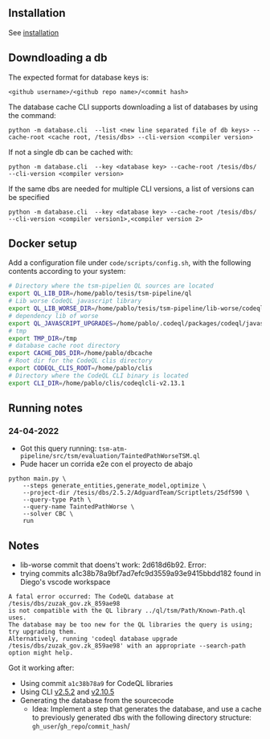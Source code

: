 ## Installation

See [installation](../docs/installation.md)

## Downdloading a db
The expected format for database keys is:
```
<github username>/<github repo name>/<commit hash>
```

The database cache CLI supports downloading a list of databases by using the command:
```
python -m database.cli  --list <new line separated file of db keys> --cache-root <cache root, /tesis/dbs> --cli-version <compiler version>
```

If not a single db can be cached with:
```
python -m database.cli  --key <database key> --cache-root /tesis/dbs/ --cli-version <compiler version>
```

If the same dbs are needed for multiple CLI versions, a list of versions can be specified

```
python -m database.cli  --key <database key> --cache-root /tesis/dbs/ --cli-version <compiler version1>,<compiler version 2>
```

## Docker setup
Add a configuration file under `code/scripts/config.sh`, with the following contents according to your system:
```bash
# Directory where the tsm-pipelien QL sources are located
export QL_LIB_DIR=/home/pablo/tesis/tsm-pipeline/ql
# Lib worse CodeQL javascript library
export QL_LIB_WORSE_DIR=/home/pablo/tesis/tsm-pipeline/lib-worse/codeql/javascript/ql/lib
# dependency lib of worse
export QL_JAVASCRIPT_UPGRADES=/home/pablo/.codeql/packages/codeql/javascript-upgrades/0.0.3
# tmp
export TMP_DIR=/tmp
# database cache root directory
export CACHE_DBS_DIR=/home/pablo/dbcache
# Root dir for the CodeQL clis directory
export CODEQL_CLIS_ROOT=/home/pablo/clis
# Directory where the CodeQL CLI binary is located
export CLI_DIR=/home/pablo/clis/codeqlcli-v2.13.1
```

## Running notes
### 24-04-2022
- Got this query running: `tsm-atm-pipeline/src/tsm/evaluation/TaintedPathWorseTSM.ql`
- Pude hacer un corrida e2e con el proyecto de abajo
```
python main.py \
    --steps generate_entities,generate_model,optimize \
    --project-dir /tesis/dbs/2.5.2/AdguardTeam/Scriptlets/25df590 \
    --query-type Path \
    --query-name TaintedPathWorse \
    --solver CBC \
    run
```


## Notes
- lib-worse commit that doens't work: 2d618d6b92. Error:
- trying commits a1c38b78a9bf7ad7efc9d3559a93e9415bbdd182 found in Diego's vscode workspace

```
A fatal error occurred: The CodeQL database at /tesis/dbs/zuzak_gov.zk_859ae98
is not compatible with the QL library ../ql/tsm/Path/Known-Path.ql uses.
The database may be too new for the QL libraries the query is using; try upgrading them.
Alternatively, running 'codeql database upgrade /tesis/dbs/zuzak_gov.zk_859ae98' with an appropriate --search-path option might help.
```

Got it working after:
- Using commit `a1c38b78a9` for CodeQL libraries
- Using CLI [v2.5.2](https://github.com/github/codeql-cli-binaries/releases/tag/v2.5.2) and [v2.10.5](https://github.com/github/codeql-cli-binaries/releases/tag/v2.10.5)
- Generating the database from the sourcecode
    - Idea: Implement a step that generates the database, and use a cache to previously generated dbs with the following directory structure: `gh_user`/`gh_repo`/`commit_hash`/
